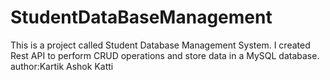 # StudentDataBaseManagement
This is  a project called Student Database Management System. I created Rest API to perform CRUD operations and store data in a MySQL database. 
author:Kartik Ashok Katti

